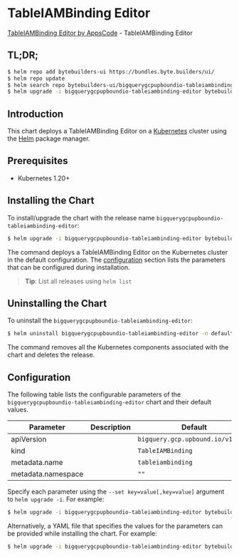 # TableIAMBinding Editor

[TableIAMBinding Editor by AppsCode](https://byte.builders) - TableIAMBinding Editor

## TL;DR;

```bash
$ helm repo add bytebuilders-ui https://bundles.byte.builders/ui/
$ helm repo update
$ helm search repo bytebuilders-ui/bigquerygcpupboundio-tableiambinding-editor --version=v0.4.18
$ helm upgrade -i bigquerygcpupboundio-tableiambinding-editor bytebuilders-ui/bigquerygcpupboundio-tableiambinding-editor -n default --create-namespace --version=v0.4.18
```

## Introduction

This chart deploys a TableIAMBinding Editor on a [Kubernetes](http://kubernetes.io) cluster using the [Helm](https://helm.sh) package manager.

## Prerequisites

- Kubernetes 1.20+

## Installing the Chart

To install/upgrade the chart with the release name `bigquerygcpupboundio-tableiambinding-editor`:

```bash
$ helm upgrade -i bigquerygcpupboundio-tableiambinding-editor bytebuilders-ui/bigquerygcpupboundio-tableiambinding-editor -n default --create-namespace --version=v0.4.18
```

The command deploys a TableIAMBinding Editor on the Kubernetes cluster in the default configuration. The [configuration](#configuration) section lists the parameters that can be configured during installation.

> **Tip**: List all releases using `helm list`

## Uninstalling the Chart

To uninstall the `bigquerygcpupboundio-tableiambinding-editor`:

```bash
$ helm uninstall bigquerygcpupboundio-tableiambinding-editor -n default
```

The command removes all the Kubernetes components associated with the chart and deletes the release.

## Configuration

The following table lists the configurable parameters of the `bigquerygcpupboundio-tableiambinding-editor` chart and their default values.

|     Parameter      | Description |                   Default                    |
|--------------------|-------------|----------------------------------------------|
| apiVersion         |             | <code>bigquery.gcp.upbound.io/v1beta1</code> |
| kind               |             | <code>TableIAMBinding</code>                 |
| metadata.name      |             | <code>tableiambinding</code>                 |
| metadata.namespace |             | <code>""</code>                              |


Specify each parameter using the `--set key=value[,key=value]` argument to `helm upgrade -i`. For example:

```bash
$ helm upgrade -i bigquerygcpupboundio-tableiambinding-editor bytebuilders-ui/bigquerygcpupboundio-tableiambinding-editor -n default --create-namespace --version=v0.4.18 --set apiVersion=bigquery.gcp.upbound.io/v1beta1
```

Alternatively, a YAML file that specifies the values for the parameters can be provided while
installing the chart. For example:

```bash
$ helm upgrade -i bigquerygcpupboundio-tableiambinding-editor bytebuilders-ui/bigquerygcpupboundio-tableiambinding-editor -n default --create-namespace --version=v0.4.18 --values values.yaml
```

